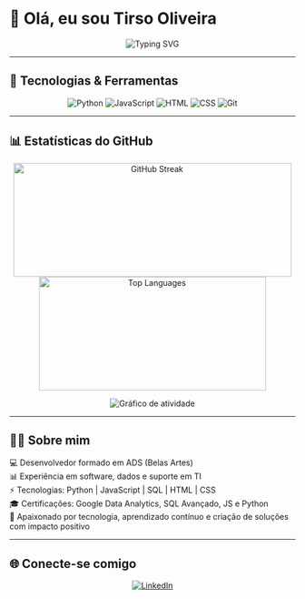 # 👋 Olá, eu sou Tirso Oliveira  

<p align="center">
  <img src="https://readme-typing-svg.herokuapp.com?font=Fira+Code&weight=600&size=24&duration=4000&pause=1000&color=00F7FF&center=true&vCenter=true&width=600&lines=💻+Desenvolvedor+de+Soluções+em+TI;🚀+Entusiasta+em+IA;📊+Amante+de+Dados+e+Automação;🌍+Sempre+aprendendo+algo+novo!" alt="Typing SVG" />
</p>

---

## 🚀 Tecnologias & Ferramentas  
<div align="center">

![Python](https://img.shields.io/badge/-Python-000?&logo=Python)
![JavaScript](https://img.shields.io/badge/-JavaScript-000?&logo=JavaScript)
![HTML](https://img.shields.io/badge/-HTML-000?&logo=HTML5)
![CSS](https://img.shields.io/badge/-CSS-000?&logo=CSS3)
![Git](https://img.shields.io/badge/-Git-000?&logo=git)

</div>


---

## 📊 Estatísticas do GitHub  

<p align="center">
  <!-- Gráfico de streaks -->
  <img src="https://streak-stats.demolab.com?user=TirsoDev&theme=radical&border_radius=8" alt="GitHub Streak" width="490" height="200" />

  <!-- Gráfico de linguagens -->
  <img src="https://github-readme-stats.vercel.app/api/top-langs/?username=TirsoDev&layout=compact&theme=radical&border_radius=8" alt="Top Languages" width="400" height="200" />
</p>

<p align="center">
  <!-- Gráfico de atividade -->
  <img src="https://github-readme-activity-graph.vercel.app/graph?username=TirsoDev&bg_color=000000&color=00F7FF&line=FF0080&point=FFFFFF&area=true&hide_border=true" alt="Gráfico de atividade"/>
</p>

---

## 👨‍💻 Sobre mim  

💻 Desenvolvedor formado em ADS (Belas Artes)  
📊 Experiência em software, dados e suporte em TI  
⚡ Tecnologias: Python | JavaScript | SQL | HTML | CSS  
🎓 Certificações: Google Data Analytics, SQL Avançado, JS e Python  
🚀 Apaixonado por tecnologia, aprendizado contínuo e criação de soluções com impacto positivo  

---



## 🌐 Conecte-se comigo  

<p align="center">
  <a href="https://www.linkedin.com/in/tirso-oliveira" target="_blank">
    <img src="https://img.shields.io/badge/LinkedIn-0A66C2?style=for-the-badge&logo=linkedin&logoColor=white" alt="LinkedIn"/>
  </a>
</p>

